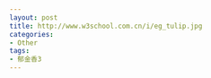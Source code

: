 ```yaml
---
layout: post
title: http://www.w3school.com.cn/i/eg_tulip.jpg
categories:
- Other
tags:
- 郁金香3
---
```


